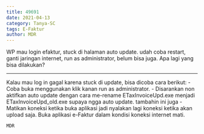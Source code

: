 ```yaml
---
title: 49691
date: 2021-04-13
category: Tanya-SC
tags: E-Faktur
author: MDR
---
```


WP mau login efaktur, stuck di halaman auto update. udah coba restart, ganti jaringan internet, run as administrator, belum bisa juga. Apa lagi yang bisa dilakukan?

---

Kalau mau log in gagal karena stuck di update, bisa dicoba cara berikut: - Coba buka menggunakan klik kanan run as administrator. - Disarankan non aktifkan auto update dengan cara me-rename ETaxInvoiceUpd.exe menjadi ETaxInvoiceUpd_old.exe supaya ngga auto update. tambahin ini juga - Matikan koneksi ketika buka aplikasi jadi nyalakan lagi koneksi ketika akan upload saja. Buka aplikasi e-Faktur dalam kondisi koneksi internet mati.

`MDR`
